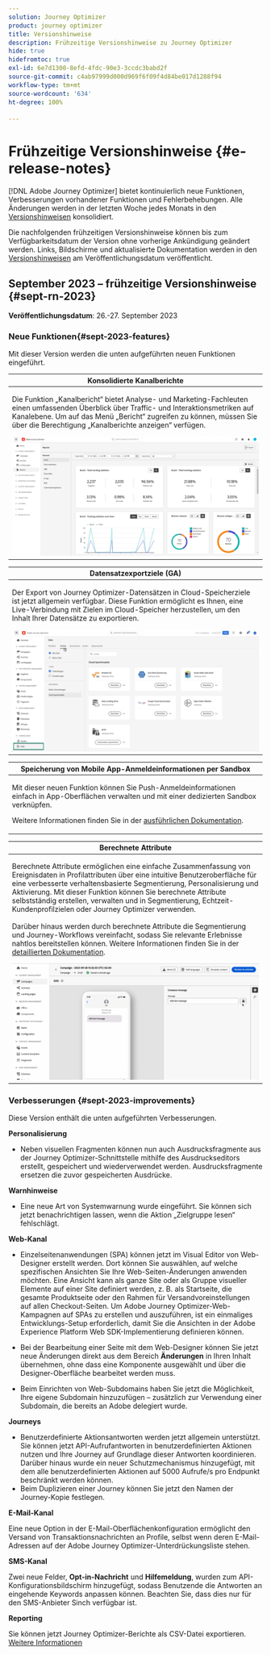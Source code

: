 ```yaml
---
solution: Journey Optimizer
product: journey optimizer
title: Versionshinweise
description: Frühzeitige Versionshinweise zu Journey Optimizer
hide: true
hidefromtoc: true
exl-id: 6e7d1300-8efd-4fdc-90e3-3ccdc3babd2f
source-git-commit: c4ab97999d000d969f6f09f4d84be017d1288f94
workflow-type: tm+mt
source-wordcount: '634'
ht-degree: 100%

---
```


# Frühzeitige Versionshinweise {#e-release-notes}

[!DNL Adobe Journey Optimizer] bietet kontinuierlich neue Funktionen, Verbesserungen vorhandener Funktionen und Fehlerbehebungen. Alle Änderungen werden in der letzten Woche jedes Monats in den [Versionshinweisen](release-notes.md) konsolidiert.

Die nachfolgenden frühzeitigen Versionshinweise können bis zum Verfügbarkeitsdatum der Version ohne vorherige Ankündigung geändert werden. Links, Bildschirme und aktualisierte Dokumentation werden in den [Versionshinweisen](release-notes.md) am Veröffentlichungsdatum veröffentlicht.

## September 2023 – frühzeitige Versionshinweise {#sept-rn-2023}

**Veröffentlichungsdatum**: 26.-27. September 2023

### Neue Funktionen{#sept-2023-features}

Mit dieser Version werden die unten aufgeführten neuen Funktionen eingeführt.


<table>
<thead>
<tr>
<th><strong>Konsolidierte Kanalberichte</strong><br/></th>
</tr>
</thead>
<tbody>
<tr>
<td>
<p>Die Funktion „Kanalbericht“ bietet Analyse- und Marketing-Fachleuten einen umfassenden Überblick über Traffic- und Interaktionsmetriken auf Kanalebene. Um auf das Menü „Bericht“ zugreifen zu können, müssen Sie über die Berechtigung „Kanalberichte anzeigen“ verfügen.</p>
<img src="assets/channel-reports.png"/>
<!--p>For more information, refer to the <a href="../in-app/get-started-in-app.md">detailed documentation</a>.</p-->
</tr>
</tbody>
</table>


<table>
<thead>
<tr>
<th><strong>Datensatzexportziele (GA)</strong><br/></th>
</tr>
</thead>
<tbody>
<tr>
<td>
<p>Der Export von Journey Optimizer-Datensätzen in Cloud-Speicherziele ist jetzt allgemein verfügbar. Diese Funktion ermöglicht es Ihnen, eine Live-Verbindung mit Zielen im Cloud-Speicher herzustellen, um den Inhalt Ihrer Datensätze zu exportieren.</p>
<img src="../data/assets/dataset-export-setup.png">
<!--p>For more information, refer to the <a href="../audience/get-started-audience-orchestration.md">detailed documentation</a>.</p-->
</td>
</tr>
</tbody>
</table>

<table>
<thead>
<tr>
<th><strong>Speicherung von Mobile App-Anmeldeinformationen per Sandbox</strong><br/></th>
</tr>
</thead>
<tbody>
<tr>
<td>
<p>Mit dieser neuen Funktion können Sie Push-Anmeldeinformationen einfach in App-Oberflächen verwalten und mit einer dedizierten Sandbox verknüpfen.</p>
<p>Weitere Informationen finden Sie in der <a href="../in-app/inapp-configuration.md">ausführlichen Dokumentation</a>.</p>
</tr>
</tbody>
</table>

<table>
<thead>
<tr>
<th><strong>Berechnete Attribute</strong><br/></th>
</tr>
</thead>
<tbody>
<tr>
<td>
<p>Berechnete Attribute ermöglichen eine einfache Zusammenfassung von Ereignisdaten in Profilattributen über eine intuitive Benutzeroberfläche für eine verbesserte verhaltensbasierte Segmentierung, Personalisierung und Aktivierung. Mit dieser Funktion können Sie berechnete Attribute selbstständig erstellen, verwalten und in Segmentierung, Echtzeit-Kundenprofilzielen oder Journey Optimizer verwenden.<br/><br/>
Darüber hinaus werden durch berechnete Attribute die Segmentierung und Journey-Workflows vereinfacht, sodass Sie relevante Erlebnisse nahtlos bereitstellen können. Weitere Informationen finden Sie in der <a href="https://experienceleague.adobe.com/docs/experience-platform/profile/computed-attributes/overview.html?lang=de">detaillierten Dokumentation</a>.</p>
<img src="assets/do-not-localize/computed-attributes.gif">
</tr>
</tbody>
</table>


### Verbesserungen {#sept-2023-improvements}

Diese Version enthält die unten aufgeführten Verbesserungen.

<!--**Audiences**

* You can now target audiences uploaded from a CSV file into journeys and campaigns.
* You can now target audiences resulting from composition workflows into journeys. -->

**Personalisierung**

* Neben visuellen Fragmenten können nun auch Ausdrucksfragmente aus der Journey Optimizer-Schnittstelle mithilfe des Ausdruckseditors erstellt, gespeichert und wiederverwendet werden. Ausdrucksfragmente ersetzen die zuvor gespeicherten Ausdrücke.

**Warnhinweise**

* Eine neue Art von Systemwarnung wurde eingeführt. Sie können sich jetzt benachrichtigen lassen, wenn die Aktion „Zielgruppe lesen“ fehlschlägt.

**Web-Kanal**

* Einzelseitenanwendungen (SPA) können jetzt im Visual Editor von Web-Designer erstellt werden. Dort können Sie auswählen, auf welche spezifischen Ansichten Sie Ihre Web-Seiten-Änderungen anwenden möchten. Eine Ansicht kann als ganze Site oder als Gruppe visueller Elemente auf einer Site definiert werden, z. B. als Startseite, die gesamte Produktseite oder den Rahmen für Versandvoreinstellungen auf allen Checkout-Seiten. Um Adobe Journey Optimizer-Web-Kampagnen auf SPAs zu erstellen und auszuführen, ist ein einmaliges Entwicklungs-Setup erforderlich, damit Sie die Ansichten in der Adobe Experience Platform Web SDK-Implementierung definieren können.

* Bei der Bearbeitung einer Seite mit dem Web-Designer können Sie jetzt neue Änderungen direkt aus dem Bereich **Änderungen** in Ihren Inhalt übernehmen, ohne dass eine Komponente ausgewählt und über die Designer-Oberfläche bearbeitet werden muss.
* Beim Einrichten von Web-Subdomains haben Sie jetzt die Möglichkeit, Ihre eigene Subdomain hinzuzufügen – zusätzlich zur Verwendung einer Subdomain, die bereits an Adobe delegiert wurde.

**Journeys**

* Benutzerdefinierte Aktionsantworten werden jetzt allgemein unterstützt. Sie können jetzt API-Aufrufantworten in benutzerdefinierten Aktionen nutzen und Ihre Journey auf Grundlage dieser Antworten koordinieren. Darüber hinaus wurde ein neuer Schutzmechanismus hinzugefügt, mit dem alle benutzerdefinierten Aktionen auf 5000 Aufrufe/s pro Endpunkt beschränkt werden können.
* Beim Duplizieren einer Journey können Sie jetzt den Namen der Journey-Kopie festlegen.

<!--
* The maximum duration that you can define in the Wait activity is now 29 days instead of 30.
-->

**E-Mail-Kanal**

Eine neue Option in der E-Mail-Oberflächenkonfiguration ermöglicht den Versand von Transaktionsnachrichten an Profile, selbst wenn deren E-Mail-Adressen auf der Adobe Journey Optimizer-Unterdrückungsliste stehen.

**SMS-Kanal**

Zwei neue Felder, **Opt-in-Nachricht** und **Hilfemeldung**, wurden zum API-Konfigurationsbildschirm hinzugefügt, sodass Benutzende die Antworten an eingehende Keywords anpassen können. Beachten Sie, dass dies nur für den SMS-Anbieter Sinch verfügbar ist.

**Reporting**

Sie können jetzt Journey Optimizer-Berichte als CSV-Datei exportieren. [Weitere Informationen](../reports/global-report.md#export-reports)

<!--**Decision management**

Enhancements have been made to the audience picker in journeys or campaigns, with the addition of new columns displaying the origin and update frequency of audiences.    -->
